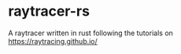 # raytracer-rs
A raytracer written in rust following the tutorials on https://raytracing.github.io/
